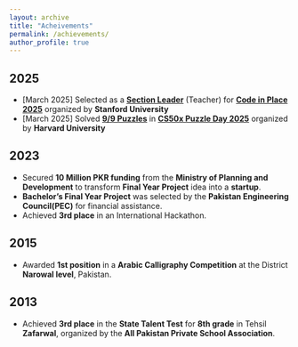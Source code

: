 ```yaml
---
layout: archive
title: "Acheivements"
permalink: /achievements/
author_profile: true
---
```


## 2025
* [March 2025] Selected as a <a href="https://www.linkedin.com/posts/zainramzan_codeinplace-stanforduniversity-python-activity-7318438052387799040-cBF5?utm_source=share&utm_medium=member_desktop&rcm=ACoAACpO2oUBpaFQY7EUpXyTvd3kfNRba73FxtM" target="_blank"><b>Section Leader</b></a> (Teacher) for <a href="https://codeinplace.stanford.edu/" target="_blank">**Code in Place 2025**</a> organized by **Stanford University**
* [March 2025] Solved <a href="https://www.linkedin.com/posts/zainramzan_cs50x-harvard-puzzleday2025-activity-7318845749688000512-GCtz?utm_source=share&utm_medium=member_desktop&rcm=ACoAACpO2oUBpaFQY7EUpXyTvd3kfNRba73FxtM" target="_blank">**9/9 Puzzles**</a> in <a href="https://cs50.harvard.edu/x/2025/puzzles/" target="_blank">**CS50x Puzzle Day 2025**</a> organized by **Harvard University**

## 2023
* Secured **10 Million PKR funding** from the **Ministry of Planning and Development** to transform **Final Year Project** idea into a **startup**.
* **Bachelor’s Final Year Project** was selected by the **Pakistan Engineering Council(PEC)** for financial assistance.
* Achieved **3rd place** in an International Hackathon.

## 2015
* Awarded **1st position** in a **Arabic Calligraphy Competition** at the District **Narowal level**, Pakistan.

## 2013
* Achieved **3rd place** in the **State Talent Test** for **8th grade** in Tehsil **Zafarwal**, organized by the **All Pakistan Private School Association**.

